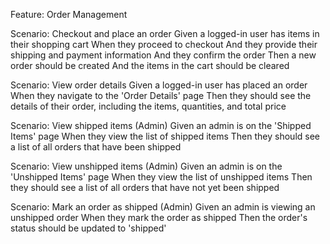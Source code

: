 Feature: Order Management

  Scenario: Checkout and place an order
    Given a logged-in user has items in their shopping cart
    When they proceed to checkout
    And they provide their shipping and payment information
    And they confirm the order
    Then a new order should be created
    And the items in the cart should be cleared

  Scenario: View order details
    Given a logged-in user has placed an order
    When they navigate to the 'Order Details' page
    Then they should see the details of their order, including the items, quantities, and total price

  Scenario: View shipped items (Admin)
    Given an admin is on the 'Shipped Items' page
    When they view the list of shipped items
    Then they should see a list of all orders that have been shipped

  Scenario: View unshipped items (Admin)
    Given an admin is on the 'Unshipped Items' page
    When they view the list of unshipped items
    Then they should see a list of all orders that have not yet been shipped

  Scenario: Mark an order as shipped (Admin)
    Given an admin is viewing an unshipped order
    When they mark the order as shipped
    Then the order's status should be updated to 'shipped'